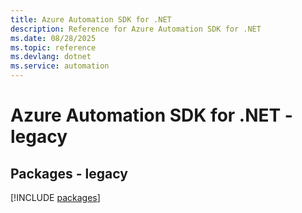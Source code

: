 ```yaml
---
title: Azure Automation SDK for .NET
description: Reference for Azure Automation SDK for .NET
ms.date: 08/28/2025
ms.topic: reference
ms.devlang: dotnet
ms.service: automation
---
```

# Azure Automation SDK for .NET - legacy
## Packages - legacy
[!INCLUDE [packages](automation-index.md)]